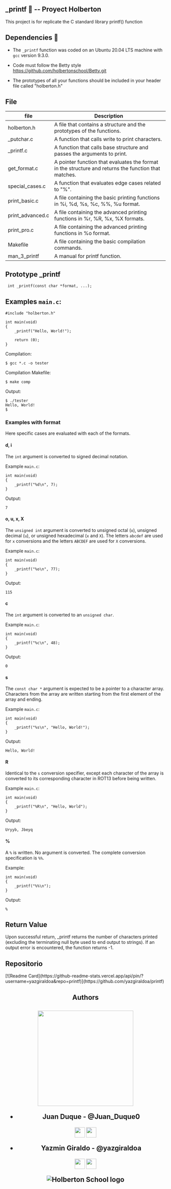 ## _printf :page_facing_up: -- Proyect Holberton 

This project is for replicate the C standard library printf() function

## Dependencies :couple:

* The `_printf` function was coded on an Ubuntu 20.04 LTS machine with `gcc` version 9.3.0.

* Code must follow the Betty style https://github.com/holbertonschool/Betty.git

* The prototypes of all your functions should be included in your header file called "holberton.h"


## File
file            |   Description
--|--
holberton.h     | A file that contains a structure and the prototypes of the functions.
_putchar.c      | A function that calls write to print characters.
_printf.c       | A function that calls base structure and passes the arguments to print.
get_format.c    | A pointer function that evaluates the format in the structure and returns the function that matches.
special_cases.c | A function that evaluates edge cases related to "%".
print_basic.c   | A file containing the basic printing functions in %i, %d, %s, %c, %%, %u format.
print_advanced.c| A file containing the advanced printing functions in %r, %R, %x, %X formats.
print_pro.c     | A file containing the advanced printing functions in %o format.
Makefile        | A file containing the basic compilation commands.
man_3_printf    | A manual for printf function.

## Prototype  _printf
``` int _printf(const char *format, ...);```

## Examples `main.c`:
```
#include "holberton.h"

int main(void)
{
    _printf("Hello, World!");

    return (0);
}
```

Compilation:
```
$ gcc *.c -o tester
```
Compilation Makefile:
```
$ make comp
```

Output:
```
$ ./tester
Hello, World!
$
```
### Examples with format
Here specific cases are evaluated with each of the formats.

#### d, i
The `int` argument is converted to signed decimal notation.

Example `main.c`:
```
int main(void)
{
    _printf("%d\n", 7);
}
```
Output:
```
7
```
#### o, u, x, X
The `unsigned int` argument is converted to unsigned octal (`o`), unsigned
decimal (`u`), or unsigned hexadecimal (`x` and `X`). The letters `abcdef` are
used for `x` conversions and the letters `ABCDEF` are used for `X` conversions.

Example `main.c`:
```
int main(void)
{
    _printf("%o\n", 77);
}
```
Output:
```
115
```
#### c
The `int` argument is converted to an `unsigned char`.

Example `main.c`:
```
int main(void)
{
    _printf("%c\n", 48);
}
```
Output:
```
0
```
#### s
The `const char *` argument is expected to be a pointer to a character array. Characters from the array are written starting from the first element of the array and ending.

Example `main.c`:
```
int main(void)
{
    _printf("%s\n", "Hello, World!");
}
```
Output:
```
Hello, World!
```
#### R

Identical to the `s` conversion specifier, except each character of the array
is converted to its corresponding character in ROT13 before being written.

Example `main.c`:
```
int main(void)
{
    _printf("%R\n", "Hello, World");
}
```
Output:
```
Uryyb, Jbeyq
```
#### %
A `%` is written. No argument is converted. The complete conversion
specification is `%%`.

Example:
```
int main(void)
{
    _printf("%%\n");
}
```
Output:
```
%
```

## Return Value
Upon successful return, _printf returns the number of characters printed (excluding the terminating null byte used to end output to strings). If an output error is encountered, the function returns -1.


<h2>Repositorio</h2>
[![Readme Card](https://github-readme-stats.vercel.app/api/pin/?username=yazgiraldoa&repo=printf)](https://github.com/yazgiraldoa/printf)

 <h2 align = 'center'>Authors</h2>
<h2 align = 'center' ><img src='https://raw.githubusercontent.com/ShahriarShafin/ShahriarShafin/main/Assets/handshake.gif' width="300px"> 

* **Juan Duque** - @Juan_Duque0 

<a href = 'https://www.twitter.com/@juan_duque0'> <img width = '32px' align= 'center' src="https://raw.githubusercontent.com/rahulbanerjee26/githubAboutMeGenerator/main/icons/twitter.svg"/></a> 
<a href = 'https://www.github.com/DKBARB10'> <img width = '32px' align= 'center' src="https://raw.githubusercontent.com/rahulbanerjee26/githubAboutMeGenerator/main/icons/github.svg"/></a> 

* **Yazmin Giraldo** - @yazgiraldoa 

<a href = 'https://www.twitter.com/@yazgiraldoa'> <img width = '32px' align= 'center' src="https://raw.githubusercontent.com/rahulbanerjee26/githubAboutMeGenerator/main/icons/twitter.svg"/></a> 
<a href = 'https://www.github.com/yazgiraldoa'> <img width = '32px' align= 'center' src="https://raw.githubusercontent.com/rahulbanerjee26/githubAboutMeGenerator/main/icons/github.svg"/></a> 
   
 <img src="http://www.holbertonschool.com/holberton-logo.png" alt="Holberton School logo">
  
   
</h2>
